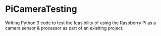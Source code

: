 # PiCameraTesting
Writing Python 3 code to test the feasibility of using the Raspberry Pi as a camera sensor & processor as part of an exisiting project. 
